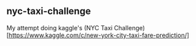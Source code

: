 
## nyc-taxi-challenge

My attempt doing kaggle's (NYC Taxi Challenge)[https://www.kaggle.com/c/new-york-city-taxi-fare-prediction/]
